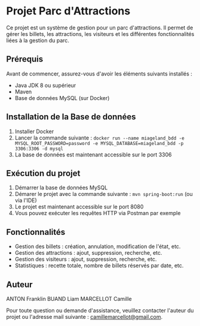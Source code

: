 # Projet Parc d'Attractions

Ce projet est un système de gestion pour un parc d'attractions. Il permet de gérer les billets, les attractions, les visiteurs et les différentes fonctionnalités liées à la gestion du parc.

## Prérequis

Avant de commencer, assurez-vous d'avoir les éléments suivants installés :

- Java JDK 8 ou supérieur
- Maven
- Base de données MySQL (sur Docker)

## Installation de la Base de données

1. Installer Docker
2. Lancer la commande suivante : `docker run --name miageland_bdd -e MYSQL_ROOT_PASSWORD=password -e MYSQL_DATABASE=miageland_bdd -p 3306:3306 -d mysql`
3. La base de données est maintenant accessible sur le port 3306

## Exécution du projet
1. Démarrer la base de données MySQL
2. Démarer le projet avec la commande suivante : `mvn spring-boot:run` (ou via l'IDE)
3. Le projet est maintenant accessible sur le port 8080
4. Vous pouvez exécuter les requêtes HTTP via Postman par exemple

## Fonctionnalités

- Gestion des billets : création, annulation, modification de l'état, etc.
- Gestion des attractions : ajout, suppression, recherche, etc.
- Gestion des visiteurs : ajout, suppression, recherche, etc.
- Statistiques : recette totale, nombre de billets réservés par date, etc.

## Auteur

ANTON Franklin
BUAND Liam
MARCELLOT Camille

Pour toute question ou demande d'assistance, veuillez contacter l'auteur du projet ou l'adresse mail suivante : [camillemarcellot@gmail.com](mailto:camillemarcellot@gmail.com).
